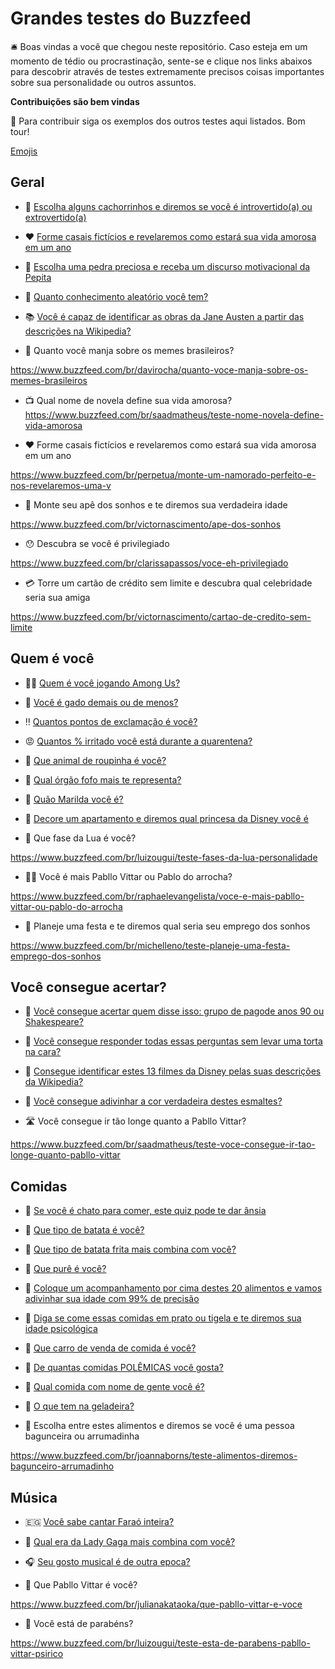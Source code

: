 # Grandes testes do Buzzfeed

🛎️ Boas vindas a você que chegou neste repositório. Caso esteja em um momento de tédio ou procrastinação, sente-se e clique nos links abaixos para descobrir através de testes extremamente precisos coisas importantes sobre sua personalidade ou outros assuntos.

**Contribuições são bem vindas**

🚨 Para contribuir siga os exemplos dos outros testes aqui listados. Bom tour!

[Emojis](https://github.com/ikatyang/emoji-cheat-sheet/blob/master/README.md)

## Geral

* :dog: [Escolha alguns cachorrinhos e diremos se você é introvertido(a) ou extrovertido(a)](https://www.buzzfeed.com/br/daniellaemanuel/teste-cachorrinhos-extrovertido-introvertido?bfsource=relatedmanual)


* :hearts: [Forme casais fictícios e revelaremos como estará sua vida amorosa em um ano](https://www.buzzfeed.com/br/perpetua/teste-forme-casais-ficticios-futuro-vida-amorosa)


* :gem: [Escolha uma pedra preciosa e receba um discurso motivacional da Pepita](https://www.buzzfeed.com/br/luizougui/stories-pepita-escolha-pedra-preciosa)


* :thinking: [Quanto conhecimento aleatório você tem?](https://www.buzzfeed.com/br/audreyworboys/teste-quanto-conhecimento-totalmente-aleatorio-voce-tem)

* :books: [Você é capaz de identificar as obras da Jane Austen a partir das descrições na Wikipedia?](https://www.buzzfeed.com/br/gaiapassarelli/teste-filmes-jane-austen-wikipedia)

* :thinking: Quanto você manja sobre os memes brasileiros? 

https://www.buzzfeed.com/br/davirocha/quanto-voce-manja-sobre-os-memes-brasileiros

* :tv: Qual nome de novela define sua vida amorosa?
https://www.buzzfeed.com/br/saadmatheus/teste-nome-novela-define-vida-amorosa

* :hearts: Forme casais fictícios e revelaremos como estará sua vida amorosa em um ano

https://www.buzzfeed.com/br/perpetua/monte-um-namorado-perfeito-e-nos-revelaremos-uma-v

* :house_with_garden: Monte seu apê dos sonhos e te diremos sua verdadeira idade 

https://www.buzzfeed.com/br/victornascimento/ape-dos-sonhos

* :hushed: Descubra se você é privilegiado 

https://www.buzzfeed.com/br/clarissapassos/voce-eh-privilegiado

* :credit_card: Torre um cartão de crédito sem limite e descubra qual celebridade seria sua amiga

https://www.buzzfeed.com/br/victornascimento/cartao-de-credito-sem-limite

## Quem é você

* :astronaut: [Quem é você jogando Among Us?](https://www.buzzfeed.com/br/priscilamendes/teste-quem-e-voce-jogando-among-us)


* :ox: [Você é gado demais ou de menos?](https://www.buzzfeed.com/br/luizougui/quiz-gado-demais)


* :bangbang: [Quantos pontos de exclamação é você?](https://www.buzzfeed.com/br/davirocha/quantos-pontos-de-exclamacao-voce-e)


* :rage: [Quantos % irritado você está durante a quarentena?](https://www.buzzfeed.com/br/fabianeahn/teste-irritado-durante-a-quarentena?bfsource=bfocompareon&bfsource=bfocompareon)


* 🦔 [Que animal de roupinha é você?](https://www.buzzfeed.com/br/luizougui/teste-que-animal-de-roupinha-e-voce)


* 🥺 [Qual órgão fofo mais te representa?](https://www.buzzfeed.com/br/saadmatheus/teste-qual-orgao-fofinho-voce-e)


* 🧓 [Quão Marilda você é?](https://www.buzzfeed.com/br/saadmatheus/teste-quao-marilda-voce-e)


* :princess: [Decore um apartamento e diremos qual princesa da Disney você é](https://www.buzzfeed.com/br/anjalipatel/decore-um-apartamento-e-diremos-qual-princesa-da-disney#.igw5ONxYLW)


* :full_moon_with_face: Que fase da Lua é você?

https://www.buzzfeed.com/br/luizougui/teste-fases-da-lua-personalidade

* 🙆‍♀️ Você é mais Pabllo Vittar ou Pablo do arrocha?

https://www.buzzfeed.com/br/raphaelevangelista/voce-e-mais-pabllo-vittar-ou-pablo-do-arrocha

*  💼 Planeje uma festa e te diremos qual seria seu emprego dos sonhos

https://www.buzzfeed.com/br/michelleno/teste-planeje-uma-festa-emprego-dos-sonhos

## Você consegue acertar?

* :speech_balloon: [Você consegue acertar quem disse isso: grupo de pagode anos 90 ou Shakespeare?](https://www.buzzfeed.com/br/guilhermelr/quiz-pagode-90-ou-shakespeare)


* :birthday: [Você consegue responder todas essas perguntas sem levar uma torta na cara?](https://www.buzzfeed.com/br/saadmatheus/teste-chegar-final-torta-na-cara?bfsource=relatedmanual)


* 👸 [Consegue identificar estes 13 filmes da Disney pelas suas descrições da Wikipedia?](https://www.buzzfeed.com/br/kaylayandoli/teste-filmes-disney-wikipedia)


* 💅 [Você consegue adivinhar a cor verdadeira destes esmaltes?](https://www.buzzfeed.com/br/saadmatheus/teste-acertar-cor-verdadeira-esmaltes)

* 🛣 Você consegue ir tão longe quanto a Pabllo Vittar?

https://www.buzzfeed.com/br/saadmatheus/teste-voce-consegue-ir-tao-longe-quanto-pabllo-vittar


## Comidas

* 🤢 [Se você é chato para comer, este quiz pode te dar ânsia](https://www.buzzfeed.com/br/andrewziegler/enquete-escolha-comidas-nojentas)



* 🥔 [Que tipo de batata é você?](https://www.buzzfeed.com/br/gracegrace24/teste-que-tipo-de-batata)


* 🍟 [Que tipo de batata frita mais combina com você?](https://www.buzzfeed.com/br/luisaoguime/teste-corte-batata-frita?bfsource=relatedmanual)


* 🥔 [Que purê é você?](https://www.buzzfeed.com/br/luizougui/teste-que-pure-e-voce-batata-aipim)


* 🍯 [Coloque um acompanhamento por cima destes 20 alimentos e vamos adivinhar sua idade com 99% de precisão](https://www.buzzfeed.com/br/daves4/teste-acompanhamento-comida-idade)


* 🥣 [Diga se come essas comidas em prato ou tigela e te diremos sua idade psicológica](https://www.buzzfeed.com/br/sarahaspler/prato-ou-tigela-idade)


* 🚗 [Que carro de venda de comida é você?](https://www.buzzfeed.com/br/luizougui/teste-carro-comida-ovo-pamonha-sorvete)


* 🤯 [De quantas comidas POLÊMICAS você gosta?](https://www.buzzfeed.com/br/rafaelcapanema/de-quantas-comidas-polemicas-voce-gosta)


* 🥑 [Qual comida com nome de gente você é?](https://www.buzzfeed.com/br/saadmatheus/teste-qual-comida-com-nome-de-gente-voce-e)

* 🤔 [O que tem na geladeira?](https://www.buzzfeed.com/br/davirocha/teste-o-que-tem-na-geladeira)

* :monocle_face: Escolha entre estes alimentos e diremos se você é uma pessoa bagunceira ou arrumadinha

https://www.buzzfeed.com/br/joannaborns/teste-alimentos-diremos-bagunceiro-arrumadinho

## Música

* 🇪🇬 [Você sabe cantar Faraó inteira?](https://www.buzzfeed.com/br/gaiapassarelli/teste-letra-farao)

* 🌈 [Qual era da Lady Gaga mais combina com você?](https://www.buzzfeed.com/br/saadmatheus/teste-qual-era-lady-gaga-e-voce)

* 🎧 [Seu gosto musical é de outra epoca?](https://www.buzzfeed.com/br/susanacristalli/teste-musicas-antiga)

* 💅 Que Pabllo Vittar é você?

https://www.buzzfeed.com/br/julianakataoka/que-pabllo-vittar-e-voce

* 🎂 Você está de parabéns?

https://www.buzzfeed.com/br/luizougui/teste-esta-de-parabens-pabllo-vittar-psirico



